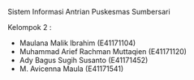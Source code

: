 Sistem Informasi Antrian Puskesmas Sumbersari

Kelompok 2 :

- Maulana Malik Ibrahim (E41171104)
- Muhammad Arief Rachman Muttaqien (E41171120)
- Ady Bagus Sugih Susanto (E41171452)
- M. Avicenna Maula (E41171541)
